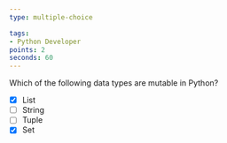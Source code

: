 ```yaml
---
type: multiple-choice

tags:
- Python Developer
points: 2 
seconds: 60
---
```


Which of the following data types are mutable in Python?

- [X] List
- [ ] String
- [ ] Tuple
- [x] Set
